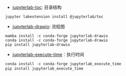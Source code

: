 - [jupyterlab-toc](https://github.com/jupyterlab/jupyterlab-toc): 目录结构
```shell
jupyter labextension install @jupyterlab/toc
```

- [jupyterlab-drawio](https://github.com/QuantStack/jupyterlab-drawio): 流程图
```shell
mamba install -c conda-forge jupyterlab-drawio
conda install -c conda-forge jupyterlab-drawio
pip install jupyterlab-drawio
```

- [jupyterlab-execute-time](https://github.com/deshaw/jupyterlab-execute-time)：执行时间
```python
conda install -c conda-forge jupyterlab_execute_time
pip install jupyterlab_execute_time
```
